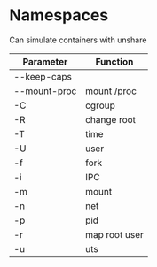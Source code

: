 # Namespaces

Can simulate containers with unshare

| Parameter | Function |
| --- | --- |
| --keep-caps |  |
| --mount-proc | mount /proc |
| -C | cgroup |
| -R | change root |
| -T | time |
| -U | user |
| -f | fork |
| -i | IPC |
| -m | mount |
| -n | net |
| -p | pid |
| -r | map root user  |
| -u | uts |